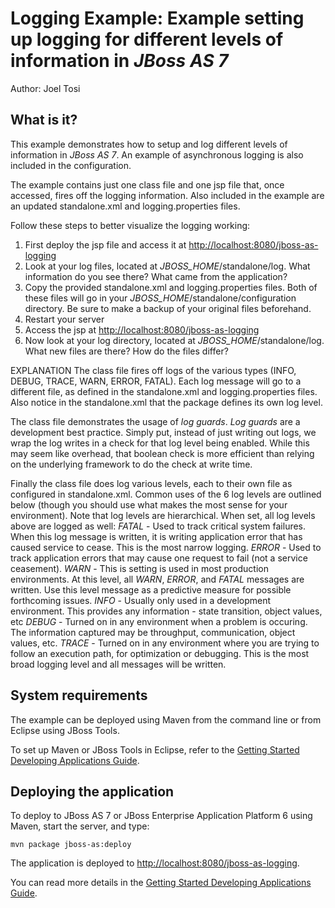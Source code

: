 Logging Example: Example setting up logging for different levels of information in *JBoss AS 7*
===============================================================================================
Author: Joel Tosi

What is it?
-----------

This example demonstrates how to setup and log different levels of information in *JBoss AS 7*. An example of asynchronous logging is also included in the configuration.

The example contains just one class file and one jsp file that, once accessed, fires off the logging information.
Also included in the example are an updated standalone.xml and logging.properties files.  

Follow these steps to better visualize the logging working:
1) First deploy the jsp file and access it at <http://localhost:8080/jboss-as-logging>
2) Look at your log files, located at *JBOSS_HOME*/standalone/log.  What information do you see there?  What came from the application?
3) Copy the provided standalone.xml and logging.properties files.  Both of these files will go in your *JBOSS_HOME*/standalone/configuration directory.  Be sure to make a backup of your original files beforehand.  
4) Restart your server
5) Access the jsp at <http://localhost:8080/jboss-as-logging>
6) Now look at your log directory, located at *JBOSS_HOME*/standalone/log.  What new files are there?  How do the files differ?

EXPLANATION
The class file fires off logs of the various types (INFO, DEBUG, TRACE, WARN, ERROR, FATAL).  Each log message will go to a different 
file, as defined in the standalone.xml and logging.properties files.  Also notice in the standalone.xml that the package defines its own log level.

The class file demonstrates the usage of *log guards*.  *Log guards* are a development best practice.  Simply put, instead of just 
writing out logs, we wrap the log writes in a check for that log level being enabled. While this may seem like overhead, that boolean check is more efficient
than relying on the underlying framework to do the check at write time.

Finally the class file does log various levels, each to their own file as configured in standalone.xml.  Common uses of the 6 log levels are outlined below (though you should use what makes
the most sense for your environment).  Note that log levels are hierarchical.  When set, all log levels above are logged as well:
*FATAL* - Used to track critical system failures.  When this log message is written, it is writing application error that has caused service to cease.  This
	is the most narrow logging.
*ERROR* - Used to track application errors that may cause one request to fail (not a service ceasement).
*WARN* - This is setting is used in most production environments.  At this level, all *WARN*, *ERROR*, and *FATAL* messages are written.  Use this level message
	as a predictive measure for possible forthcoming issues.
*INFO* - Usually only used in a development environment.  This provides any information - state transition, object values, etc
*DEBUG* - Turned on in any environment when a problem is occuring.  The information captured may be throughput, communication, object values, etc.
*TRACE* - Turned on in any environment where you are trying to follow an execution path, for optimization or debugging.  This is the most broad logging level and all
	messages will be written.

System requirements
-------------------

The example can be deployed using Maven from the command line or from Eclipse using
JBoss Tools.

To set up Maven or JBoss Tools in Eclipse, refer to the <a href="https://docs.jboss.org/author/display/AS71/Getting+Started+Developing+Applications+Guide" title="Getting Started Developing Applications Guide">Getting Started Developing Applications Guide</a>.

Deploying the application
-------------------------

To deploy to JBoss AS 7 or JBoss Enterprise Application Platform 6 using Maven, start the server, and type:

    mvn package jboss-as:deploy
 
The application is deployed to <http://localhost:8080/jboss-as-logging>. 

You can read more details in the 
<a href="https://docs.jboss.org/author/display/AS71/Getting+Started+Developing+Applications+Guide" title="Getting Started Developing Applications Guide">Getting Started Developing Applications Guide</a>.